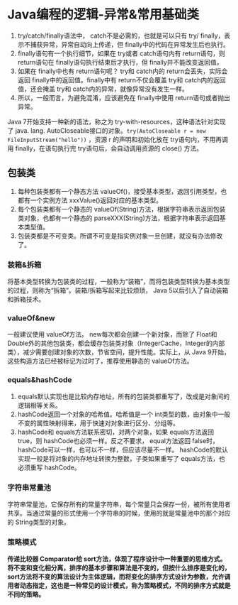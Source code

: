 # Java编程的逻辑-异常&常用基础类
1. try/catch/finally语法中， catch不是必需的，也就是可以只有 try/ finally，表示不捕获异常，异常自动向上传递，但 finally中的代码在异常发生后也执行。
2. finally语句有一个执行细节，如果在 try或者 catch语句内有 return语句，则 return语句在 finally语句执行结束后才执行，但 finally并不能改变返回值。
3. 如果在 finally中也有 return语句呢？ try和 catch内的 return会丢失，实际会返回 finally中的返回值。finally中有 return不仅会覆盖 try和 catch内的返回值，还会掩盖 try和 catch内的异常，就像异常没有发生一样。
4. 所以，一般而言，为避免混淆，应该避免在 finally中使用 return语句或者抛出异常。

Java 7开始支持一种新的语法，称之为 try-with-resources，这种语法针对实现了 java. lang. AutoCloseable接口的对象。`try(AutoCloseable r = new FileInputStream("hello"))` ，资源 r 的声明和初始化放在 try语句内，不用再调用 finally，在语句执行完 try语句后，会自动调用资源的 close() 方法。

## 包装类
1. 每种包装类都有一个静态方法 valueOf()，接受基本类型，返回引用类型，也都有一个实例方法 xxxValue()返回对应的基本类型。
2. 每个包装类都有一个静态的 valueOf(String)方法，根据字符串表示返回包装类对象，也都有一个静态的 parseXXX(String)方法，根据字符串表示返回基本类型值。
3. 包装类都是不可变类。所谓不可变是指实例对象一旦创建，就没有办法修改了。

### 装箱&拆箱
将基本类型转换为包装类的过程，一般称为“装箱”，而将包装类型转换为基本类型的过程，则称为“拆箱”。装箱/拆箱写起来比较烦琐， Java 5以后引入了自动装箱和拆箱技术。

### valueOf&new
一般建议使用 valueOf方法。 new每次都会创建一个新对象，而除了 Float和 Double外的其他包装类，都会缓存包装类对象（IntegerCache，Integer的内部类），减少需要创建对象的次数，节省空间，提升性能。实际上，从 Java 9开始，这些构造方法已经被标记为过时了，推荐使用静态的 valueOf方法。

### equals&hashCode
1. equals默认实现也是比较内存地址，所有的包装类都重写了，改成是对象间的逻辑相等关系。
2. hashCode返回一个对象的哈希值。哈希值是一个 int类型的数，由对象中一般不变的属性映射得来，用于快速对对象进行区分、分组等。
3. hashCode和 equals方法联系密切，对两个对象，如果 equals方法返回 true，则 hashCode也必须一样。反之不要求， equal方法返回 false时， hashCode可以一样，也可以不一样，但应该尽量不一样。 hashCode的默认实现一般是将对象的内存地址转换为整数，子类如果重写了 equals方法，也必须重写 hashCode。

### 字符串常量池
字符串常量池，它保存所有的常量字符串，每个常量只会保存一份，被所有使用者共享。当通过常量的形式使用一个字符串的时候，使用的就是常量池中的那个对应的 String类型的对象。

### 策略模式
**传递比较器 Comparator给 sort方法，体现了程序设计中一种重要的思维方式。将不变和变化相分离，排序的基本步骤和算法是不变的，但按什么排序是变化的， sort方法将不变的算法设计为主体逻辑，而将变化的排序方式设计为参数，允许调用者动态指定，这也是一种常见的设计模式，称为策略模式，不同的排序方式就是不同的策略。**